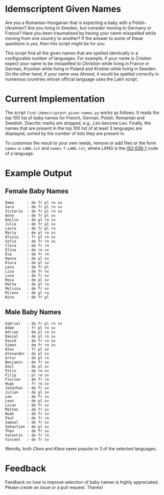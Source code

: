 Idemscriptent Given Names
=========================
Are you a Romanian-Hungarian that is expecting a baby with a Polish-Ukrainian? Are you living in Sweden, but consider moving to Germany or France? Have you been traumatised by having your name misspelled while moving from one country to another? If the answer to some of these questions is _yes_, then this script might be for you.

This script find all the given names that are spelled identically in a configurable number of languages. For example, if your name is _Cristian_ expect your name to be misspelled to _Christian_ while living in France or German, _Krystian_ while living in Poland and _Kristian_ while living in Sweden. On the other hand, if your name was _Ahmed_, it would be spelled correctly in numerous countries whose official language uses the Latin script.

Current Implementation
======================
The script `find-idemscriptent-given-names.py` works as follows. It reads the top 100 list of baby names for French, German, Polish, Romanian and Swedish. Diacritic marks are stripped, e.g., _Léo_ become _Leo_. Finally, the names that are present in the top 100 list of at least 3 languages are displayed, sorted by the number of lists they are present in.

To customise the result to your own needs, remove or add files or the form `names-m-LANG.txt` and `names-f-LANG.txt`, where LANG is the [ISO 639-1](https://en.wikipedia.org/wiki/ISO_639-1) code of a language.

Example Output
==============

Female Baby Names
-----------------
    Emma      : de fr pl ro sv
    Sara      : de fr pl ro sv
    Victoria  : de fr pl ro sv
    Anna      : de fr pl sv
    Emilia    : de pl ro sv
    Julia     : de fr pl sv
    Laura     : de fr pl ro
    Maria     : de pl ro sv
    Olivia    : fr pl ro sv
    Sofia     : de fr ro sv
    Clara     : de fr ro
    Elina     : de ro sv
    Eva       : de fr ro
    Hanna     : de pl sv
    Klara     : de pl sv
    Lena      : de fr pl
    Lisa      : de fr sv
    Luna      : de fr sv
    Maja      : de pl sv
    Marta     : de pl ro
    Melissa   : de fr sv
    Milena    : de pl ro
    Nina      : de fr pl

Male Baby Names
---------------
    Gabriel   : de fr pl ro sv
    Adam      : fr pl ro sv
    Adrian    : de pl ro sv
    Daniel    : de pl ro sv
    David     : de fr ro sv
    Simon     : de fr ro sv
    Alex      : fr pl sv
    Alexander : de pl sv
    Artur     : de pl ro
    Benjamin  : de fr sv
    Emil      : de pl sv
    Felix     : de ro sv
    Filip     : pl ro sv
    Florian   : de fr ro
    Hugo      : fr ro sv
    Jonathan  : de fr sv
    Julian    : de pl sv
    Leo       : de fr sv
    Leon      : de pl sv
    Lucas     : de fr sv
    Matteo    : de fr sv
    Noah      : de fr sv
    Paul      : de fr ro
    Samuel    : de fr sv
    Sebastian : de pl sv
    Theo      : de fr sv
    Valentin  : de fr ro
    Vincent   : de fr sv

Weirdly, both _Clara_ and _Klara_ seem popular in 3 of the selected languages.

Feedback
========
Feedback on how to improve selection of baby names is highly appreciated. Please create an issue or a pull request. Thanks!
